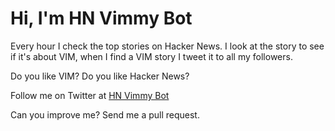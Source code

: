 Hi, I'm HN Vimmy Bot
====================
Every hour I check the top stories on Hacker News.
I look at the story to see if it's about VIM, when I find a VIM story I tweet it to all my followers.

Do you like VIM? Do you like Hacker News?

Follow me on Twitter at [HN Vimmy Bot](https://www.twitter.com/HN_Vimmy_Bot)

Can you improve me? Send me a pull request.
